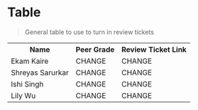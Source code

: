 # Table
> General table to use to turn in review tickets

<table>
  <tr>
    <th>Name</th>
    <th>Peer Grade</th>
    <th>Review Ticket Link</th>
  </tr>
  <tr>
    <td>Ekam Kaire</td>
    <td>CHANGE</td>
    <td>CHANGE</td>
  </tr>
  <tr>
    <td>Shreyas Sarurkar</td>
    <td>CHANGE</td>
    <td>CHANGE</td>
  </tr>
  </tr>
  <tr>
    <td>Ishi Singh</td>
    <td>CHANGE</td>
    <td>CHANGE</td>
  </tr>
  <tr>
    <td>Lily Wu</td>
    <td>CHANGE</td>
    <td>CHANGE</td>
  </tr>
</table>